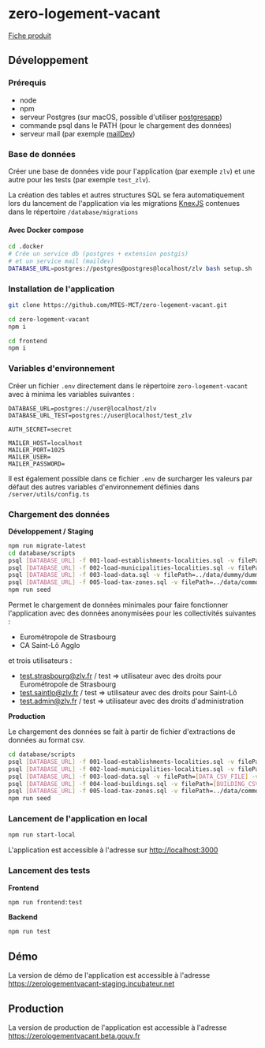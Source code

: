# zero-logement-vacant

[Fiche produit](https://beta.gouv.fr/startups/zero-logement-vacant.html)

## Développement

### Prérequis

* node
* npm 
* serveur Postgres (sur macOS, possible d'utiliser [postgresapp](https://postgresapp.com>))
* commande psql dans le PATH (pour le chargement des données)
* serveur mail (par exemple [mailDev](https://github.com/maildev/maildev))

### Base de données

Créer une base de données vide pour l'application (par exemple `zlv`) et une autre pour les tests (par exemple `test_zlv`).

La création des tables et autres structures SQL se fera automatiquement lors du lancement de l'application via les migrations [KnexJS](http://knexjs.org/#Migrations) contenues dans le répertoire `/database/migrations` 

#### Avec Docker compose
```bash
cd .docker
# Crée un service db (postgres + extension postgis)
# et un service mail (maildev)
DATABASE_URL=postgres://postgres@postgres@localhost/zlv bash setup.sh
```

### Installation de l'application

```bash
git clone https://github.com/MTES-MCT/zero-logement-vacant.git

cd zero-logement-vacant
npm i

cd frontend
npm i
```

### Variables d'environnement

Créer un fichier `.env` directement dans le répertoire `zero-logement-vacant` avec à minima les variables suivantes :

```
DATABASE_URL=postgres://user@localhost/zlv
DATABASE_URL_TEST=postgres://user@localhost/test_zlv

AUTH_SECRET=secret

MAILER_HOST=localhost
MAILER_PORT=1025
MAILER_USER=
MAILER_PASSWORD=
```

Il est également possible dans ce fichier `.env` de surcharger les valeurs par défaut des autres variables d'environnement définies dans `/server/utils/config.ts`


### Chargement des données

**Développement / Staging**

```bash
npm run migrate-latest
cd database/scripts
psql [DATABASE_URL] -f 001-load-establishments-localities.sql -v filePath=../data/common/epci.csv
psql [DATABASE_URL] -f 002-load-municipalities-localities.sql -v filePath=../data/common/commune.csv
psql [DATABASE_URL] -f 003-load-data.sql -v filePath=../data/dummy/dummy_data.csv -v dateFormat="'MM/DD/YY'"
psql [DATABASE_URL] -f 005-load-tax-zones.sql -v filePath=../data/common/zonage_commune.csv
npm run seed
```

Permet le chargement de données minimales pour faire fonctionner l'application avec des données anonymisées pour les collectivités suivantes :
- Eurométropole de Strasbourg
- CA Saint-Lô Agglo

et trois utilisateurs :
- test.strasbourg@zlv.fr / test => utilisateur avec des droits pour Eurométropole de Strasbourg
- test.saintlo@zlv.fr / test => utilisateur avec des droits pour Saint-Lô
- test.admin@zlv.fr / test => utilisateur avec des droits d'administration

**Production**

Le chargement des données se fait à partir de fichier d'extractions de données au format csv.

```bash
cd database/scripts
psql [DATABASE_URL] -f 001-load-establishments-localities.sql -v filePath=../data/common/epci.csv
psql [DATABASE_URL] -f 002-load-municipalities-localities.sql -v filePath=../data/common/commune.csv
psql [DATABASE_URL] -f 003-load-data.sql -v filePath=[DATA_CSV_FILE] -v dateFormat=[DATE_FORMAT]
psql [DATABASE_URL] -f 004-load-buildings.sql -v filePath=[BUILDING_CSV_FILE]
psql [DATABASE_URL] -f 005-load-tax-zones.sql -v filePath=../data/common/zonage_commune.csv
npm run seed
```

### Lancement de l'application en local

```bash
npm run start-local
```

L'application est accessible à l'adresse sur <http://localhost:3000>

### Lancement des tests

**Frontend**

```bash
npm run frontend:test
```

**Backend**

```bash
npm run test
```

## Démo

La version de démo de l'application est accessible à l'adresse <https://zerologementvacant-staging.incubateur.net>

## Production

La version de production de l'application  est accessible à l'adresse <https://zerologementvacant.beta.gouv.fr>
